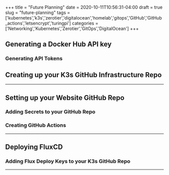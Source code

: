 +++
title = "Future Planning"
date = 2020-10-11T10:56:31-04:00
draft = true
slug = "future-planning"
tags = ['kubernetes','k3s','zerotier','digitalocean','homelab','gitops','GitHub','GitHub_actions','letsencrypt','turingpi']
categories = ['Networking','Kubernetes','Zerotier','GitOps','DigitalOcean']
+++

## Generating a Docker Hub API key
### Generating API Tokens

## Creating up your K3s GitHub Infrastructure Repo

-----

## Setting up your Website GitHub Repo

### Adding Secrets to your GitHub Repo

### Creating GitHub Actions

-----

## Deploying FluxCD

### Adding Flux Deploy Keys to your K3s GitHub Repo

-----

